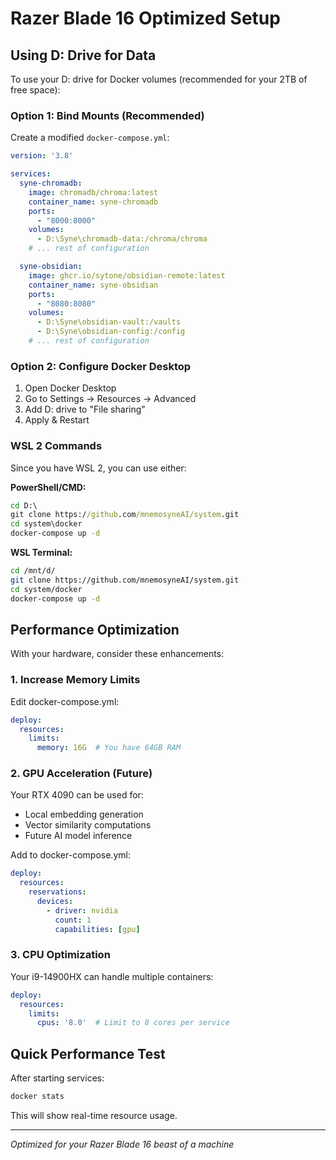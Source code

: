 # Razer Blade 16 Optimized Setup

## Using D: Drive for Data

To use your D: drive for Docker volumes (recommended for your 2TB of free space):

### Option 1: Bind Mounts (Recommended)

Create a modified `docker-compose.yml`:

```yaml
version: '3.8'

services:
  syne-chromadb:
    image: chromadb/chroma:latest
    container_name: syne-chromadb
    ports:
      - "8000:8000"
    volumes:
      - D:\Syne\chromadb-data:/chroma/chroma
    # ... rest of configuration

  syne-obsidian:
    image: ghcr.io/sytone/obsidian-remote:latest
    container_name: syne-obsidian
    ports:
      - "8080:8080"
    volumes:
      - D:\Syne\obsidian-vault:/vaults
      - D:\Syne\obsidian-config:/config
    # ... rest of configuration
```

### Option 2: Configure Docker Desktop

1. Open Docker Desktop
2. Go to Settings → Resources → Advanced
3. Add D: drive to "File sharing"
4. Apply & Restart

### WSL 2 Commands

Since you have WSL 2, you can use either:

**PowerShell/CMD:**
```cmd
cd D:\
git clone https://github.com/mnemosyneAI/system.git
cd system\docker
docker-compose up -d
```

**WSL Terminal:**
```bash
cd /mnt/d/
git clone https://github.com/mnemosyneAI/system.git
cd system/docker
docker-compose up -d
```

## Performance Optimization

With your hardware, consider these enhancements:

### 1. Increase Memory Limits

Edit docker-compose.yml:
```yaml
deploy:
  resources:
    limits:
      memory: 16G  # You have 64GB RAM
```

### 2. GPU Acceleration (Future)

Your RTX 4090 can be used for:
- Local embedding generation
- Vector similarity computations
- Future AI model inference

Add to docker-compose.yml:
```yaml
deploy:
  resources:
    reservations:
      devices:
        - driver: nvidia
          count: 1
          capabilities: [gpu]
```

### 3. CPU Optimization

Your i9-14900HX can handle multiple containers:
```yaml
deploy:
  resources:
    limits:
      cpus: '8.0'  # Limit to 8 cores per service
```

## Quick Performance Test

After starting services:
```cmd
docker stats
```

This will show real-time resource usage.

---

*Optimized for your Razer Blade 16 beast of a machine*